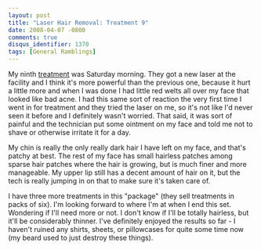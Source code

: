 ```yaml
---
layout: post
title: "Laser Hair Removal: Treatment 9"
date: 2008-04-07 -0800
comments: true
disqus_identifier: 1370
tags: [General Ramblings]
---
```

My ninth
[treatment](/archive/2008/02/11/laser-hair-removal-treatment-7.aspx) was
Saturday morning. They got a new laser at the facility and I think it's
more powerful than the previous one, because it hurt a little more and
when I was done I had little red welts all over my face that looked like
bad acne. I had this same sort of reaction the very first time I went in
for treatment and they tried the laser on me, so it's not like I'd never
seen it before and I definitely wasn't worried. That said, it was sort
of painful and the technician put some ointment on my face and told me
not to shave or otherwise irritate it for a day.

My chin is really the only really dark hair I have left on my face, and
that's patchy at best. The rest of my face has small hairless patches
among sparse hair patches where the hair is growing, but is much finer
and more manageable. My upper lip still has a decent amount of hair on
it, but the tech is really jumping in on that to make sure it's taken
care of.

I have three more treatments in this "package" (they sell treatments in
packs of six). I'm looking forward to where I'm at when I end this set.
Wondering if I'll need more or not. I don't know if I'll be totally
hairless, but it'll be considerably thinner. I've definitely enjoyed the
results so far - I haven't ruined any shirts, sheets, or pillowcases for
quite some time now (my beard used to just destroy these things).
